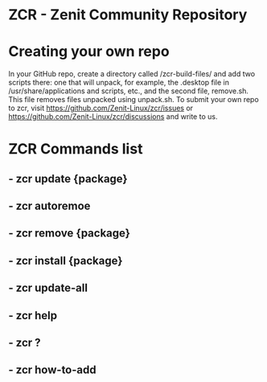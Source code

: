 # ZCR - Zenit Community Repository

# Creating your own repo
In your GitHub repo, create a directory called /zcr-build-files/ and add two scripts there: one that will unpack, for example, the .desktop file in /usr/share/applications and scripts, etc., and the second file, remove.sh. This file removes files unpacked using unpack.sh. To submit your own repo to zcr, visit https://github.com/Zenit-Linux/zcr/issues or https://github.com/Zenit-Linux/zcr/discussions and write to us.

# ZCR Commands list
## - zcr update {package}
## - zcr autoremoe
## - zcr remove {package}
## - zcr install {package}
## - zcr update-all
## - zcr help
## - zcr ?
## - zcr how-to-add
